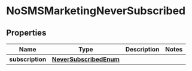 
# NoSMSMarketingNeverSubscribed

## Properties
| Name | Type | Description | Notes |
| ------------ | ------------- | ------------- | ------------- |
| **subscription** | [**NeverSubscribedEnum**](NeverSubscribedEnum.md) |  |  |



